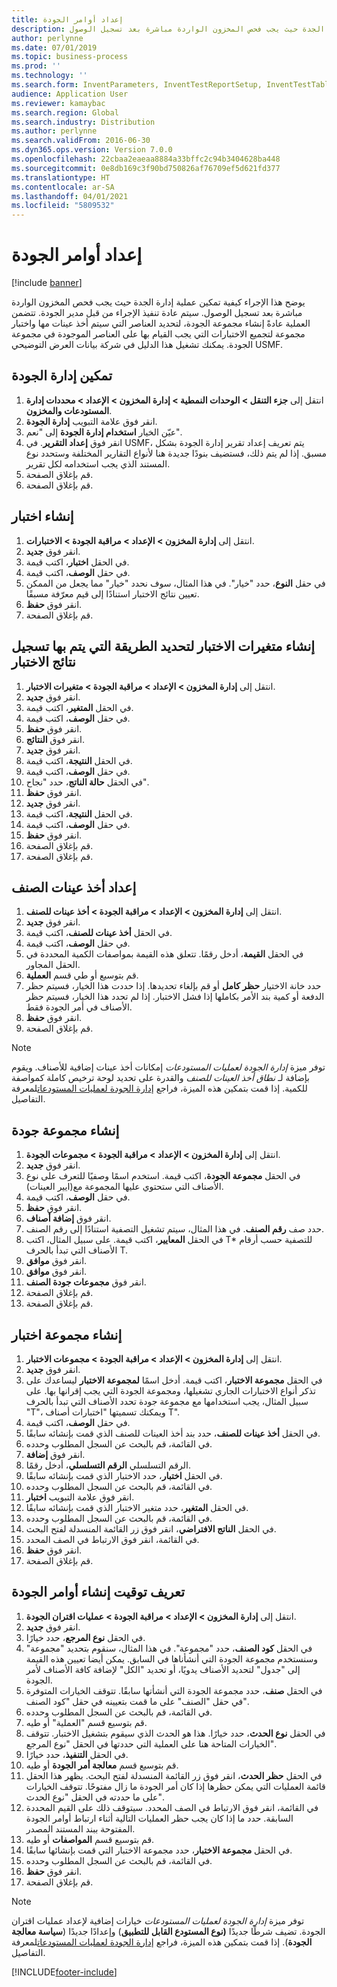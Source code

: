 ```yaml
---
title: إعداد أوامر الجودة
description: يوضح هذا الإجراء كيفية تمكين عملية إدارة الجدة حيث يجب فحص المخزون الواردة مباشرة بعد تسجيل الوصول.
author: perlynne
ms.date: 07/01/2019
ms.topic: business-process
ms.prod: ''
ms.technology: ''
ms.search.form: InventParameters, InventTestReportSetup, InventTestTable, DefaultDashboard, InventTestVariable, InventTestVariableOutcome, InventItemSampling, InventTestQualityGroup, InventTestItemQualityGroupAdd, SysQueryForm, InventTestItemQualityGroup, InventTestGroup, InventTestAssociationTable
audience: Application User
ms.reviewer: kamaybac
ms.search.region: Global
ms.search.industry: Distribution
ms.author: perlynne
ms.search.validFrom: 2016-06-30
ms.dyn365.ops.version: Version 7.0.0
ms.openlocfilehash: 22cbaa2eaeaa8884a33bffc2c94b3404628ba448
ms.sourcegitcommit: 0e8db169c3f90bd750826af76709ef5d621fd377
ms.translationtype: HT
ms.contentlocale: ar-SA
ms.lasthandoff: 04/01/2021
ms.locfileid: "5809532"
---
```

# <a name="set-up-quality-orders"></a>إعداد أوامر الجودة

[!include [banner](../../includes/banner.md)]

يوضح هذا الإجراء كيفية تمكين عملية إدارة الجدة حيث يجب فحص المخزون الواردة مباشرة بعد تسجيل الوصول. سيتم عادة تنفيذ الإجراء من قبل مدير الجودة. تتضمن العملية عادةً إنشاء مجموعة الجودة، لتحديد العناصر التي سيتم أخذ عينات مها واختبار مجموعة لتجميع الاختبارات التي يجب القيام بها على العناصر الموجودة في مجموعة الجودة. يمكنك تشغيل هذا الدليل في شركة بيانات العرض التوضيحي USMF.


## <a name="enable-quality-management"></a>تمكين إدارة الجودة
1. انتقل إلى **جزء التنقل > الوحدات النمطية > إدارة المخزون > الإعداد > محددات إدارة المستودعات والمخزون‬**.
2. انقر فوق علامة التبويب **إدارة الجودة**.
3. عيّن الخيار **استخدام إدارة الجودة** إلى "نعم".
4. انقر فوق **إعداد التقرير‬**. في USMF، يتم تعريف إعداد تقرير إدارة الجودة بشكل مسبق. إذا لم يتم ذلك، فستضيف بنودًا جديدة هنا لأنواع التقارير المختلفة وستحدد نوع المستند الذي يجب استخدامه لكل تقرير.  
5. قم بإغلاق الصفحة.
6. قم بإغلاق الصفحة.

## <a name="create-a-test"></a>إنشاء اختبار
1. انتقل إلى **إدارة المخزون > الإعداد > مراقبة الجودة > الاختبارات‬**.
2. انقر فوق **جديد**.
3. في الحقل **اختبار**، اكتب قيمة.
4. في حقل **الوصف**، اكتب قيمة.
5. في حقل **النوع**، حدد "خيار". في هذا المثال، سوف نحدد "خيار" مما يجعل من الممكن تعيين نتائج الاختبار استنادًا إلى قيم معرّفة مسبقًا.  
6. انقر فوق **حفظ**.
7. قم بإغلاق الصفحة.

## <a name="create-test-variables-to-define-the-way-test-results-are-recorded"></a>إنشاء متغيرات الاختبار لتحديد الطريقة التي يتم بها تسجيل نتائج الاختبار
1. انتقل إلى **إدارة المخزون > الإعداد > مراقبة الجودة > متغيرات الاختبار**‬.
2. انقر فوق **جديد**.
3. في الحقل **المتغير‬**، اكتب قيمة.
4. في حقل **الوصف**، اكتب قيمة.
5. انقر فوق **حفظ**.
6. انقر فوق **النتائج**.
7. انقر فوق **جديد**.
8. في الحقل **النتيجة**، اكتب قيمة.
9. في حقل **الوصف**، اكتب قيمة.
10. في الحقل **حالة الناتج**، حدد "نجاح‬".
11. انقر فوق **حفظ**.
12. انقر فوق **جديد**.
13. في الحقل **النتيجة**، اكتب قيمة.
14. في حقل **الوصف**، اكتب قيمة.
15. انقر فوق **حفظ**.
16. قم بإغلاق الصفحة.
17. قم بإغلاق الصفحة.

## <a name="set-up-item-sampling"></a>إعداد أخذ عينات الصنف‬
1. انتقل إلى **إدارة المخزون > الإعداد > مراقبة الجودة > أخذ عينات للصنف**.
2. انقر فوق **جديد**.
3. في الحقل **أخذ عينات للصنف**، اكتب قيمة.
4. في حقل **الوصف**، اكتب قيمة.
5. في الحقل **القيمة**، أدخل رقمًا. تتعلق هذه القيمة بمواصفات الكمية‬ المحددة في الحقل المجاور.  
6. قم بتوسيع أو طي قسم **العملية**.
7. حدد خانة الاختيار **حظر كامل**  أو قم بإلغاء تحديدها. إذا حددت هذا الخيار، فسيتم حظر الدفعة أو كمية بند الأمر بكاملها إذا فشل الاختبار. إذا لم تحدد هذا الخيار، فسيتم حظر الأصناف في أمر الجودة فقط.  
8. انقر فوق **حفظ**.
9. قم بإغلاق الصفحة.

> [!NOTE]
> توفر ميزة *‏‫إدارة الجودة لعمليات المستودعات‬* إمكانات أخذ عينات إضافية للأصناف. ويقوم بإضافة لـ *نطاق أخذ العينات للصنف* والقدرة على تحديد لوحة ترخيص كاملة كمواصفة للكمية. إذا قمت بتمكين هذه الميزة، فراجع [‏‫إدارة الجودة لعمليات المستودعات‬](../quality-management-for-warehouses-processes.md)لمعرفة التفاصيل.

## <a name="create-a-quality-group"></a>إنشاء مجموعة جودة
1. انتقل إلى **إدارة المخزون > الإعداد > مراقبة الجودة > مجموعات الجودة**.
2. انقر فوق **جديد**.
3. في الحقل **مجموعة الجودة**، اكتب قيمة. استخدم اسمًا وصفيًا للتعرف على نوع الأصناف التي ستحتوي عليها المجموعة مع(ايير العينات).  
4. في حقل **الوصف**، اكتب قيمة.
5. انقر فوق **حفظ**.
6. انقر فوق **إضافة أصناف**.
7. حدد صف **رقم الصنف**. في هذا المثال، سيتم تشغيل التصفية استنادًا إلى رقم الصنف.  
8. في الحقل **المعايير**، اكتب قيمة. على سبيل المثال، اكتب T* للتصفية حسب أرقام الأصناف التي تبدأ بالحرف T.  
9. انقر فوق **موافق**.
10. انقر فوق **موافق**.
11. انقر فوق **مجموعات جودة الصنف**.
12. قم بإغلاق الصفحة.
13. قم بإغلاق الصفحة.

## <a name="create-a-test-group"></a>إنشاء مجموعة اختبار
1. انتقل إلى **إدارة المخزون > الإعداد > مراقبة الجودة‬ > مجموعات الاختبار**.
2. انقر فوق **جديد**.
3. في الحقل **مجموعة الاختبار‬**، اكتب قيمة. أدخل اسمًا **لمجموعة الاختبار** ليساعدك على تذكر أنواع الاختبارات الجاري تشغيلها، ومجموعة الجودة التي يجب إقرانها بها. على سبيل المثال، يجب استخدامها مع مجموعة جودة تحدد الأصناف التي تبدأ بالحرف "T"، ويمكنك تسميتها "اختبارات أصناف T".  
4. في حقل **الوصف**، اكتب قيمة.
5. في الحقل **أخذ عينات للصنف**‬، حدد بند أخذ العينات للصنف‬ الذي قمت بإنشائه سابقًا.
6. في القائمة، قم بالبحث عن السجل المطلوب وحدده.
7. انقر فوق **إضافة**.
8. الرقم التسلسلي **الرقم التسلسلي**، أدخل رقمًا.
9. في الحقل **اختبار**، حدد الاختبار الذي قمت بإنشائه سابقًا.
10. في القائمة، قم بالبحث عن السجل المطلوب وحدده.
11. انقر فوق علامة التبويب **اختبار**.
12. في الحقل **المتغير‬**، حدد متغير الاختبار الذي قمت بإنشائه سابقًا.
13. في القائمة، قم بالبحث عن السجل المطلوب وحدده.
14. في الحقل **الناتج الافتراضي‬**، انقر فوق زر القائمة المنسدلة لفتح البحث.
15. في القائمة، انقر فوق الارتباط في الصف المحدد.
16. انقر فوق **حفظ**.
17. قم بإغلاق الصفحة.

## <a name="define-when-quality-orders-will-be-created"></a>تعريف توقيت إنشاء أوامر الجودة
1. انتقل إلى **إدارة المخزون > الإعداد > مراقبة الجودة > عمليات اقتران الجودة**‬.
2. انقر فوق **جديد**.
3. في الحقل **نوع المرجع**، حدد خيارًا.
4. في الحقل **كود الصنف**، حدد "مجموعة". في هذا المثال، سنقوم بتحديد "مجموعة" وسنستخدم مجموعة الجودة التي أنشأناها في السابق. يمكن أيضا تعيين هذه القيمة إلى "جدول" لتحديد الأصناف يدويًا، أو تحديد "الكل" لإضافة كافة الأصناف لأمر الجودة.  
5. في الحقل **صنف‬**، حدد مجموعة الجودة التي أنشأتها سابقًا. تتوقف الخيارات المتوفرة في حقل "الصنف" على ما قمت بتعيينه في حقل "كود الصنف".  
6. في القائمة، قم بالبحث عن السجل المطلوب وحدده.
7. قم بتوسيع قسم "العملية" أو طيه.
8. في الحقل **نوع الحدث**، حدد خيارًا. هذا هو الحدث الذي سيقوم بتشغيل الاختبار. تتوقف الخيارات المتاحة هنا على العملية التي حددتها في الحقل "نوع المرجع".  
9. في الحقل **التنفيذ**، حدد خيارًا.
10. قم بتوسيع قسم **معالجة أمر الجودة‬** أو طيه.
11. في الحقل **حظر الحدث**، انقر فوق زر القائمة المنسدلة لفتح البحث. يظهر هذا الحقل قائمة العمليات التي يمكن حظرها إذا كان أمر الجودة ما زال مفتوحًا. تتوقف الخيارات على ما حددته في الحقل "نوع الحدث".  
12. في القائمة، انقر فوق الارتباط في الصف المحدد. سيتوقف ذلك على القيم المحددة السابقة. حدد ما إذا كان يجب حظر العمليات التالية أثناء ارتباط أوامر الجودة المفتوحة ببند المستند المصدر.  
13. قم بتوسيع قسم **المواصفات** أو طيه.
14. في الحقل **مجموعة الاختبار‬**، حدد مجموعة الاختبار‬ التي قمت بإنشائها سابقًا.
15. في القائمة، قم بالبحث عن السجل المطلوب وحدده.
16. انقر فوق **حفظ**.
17. قم بإغلاق الصفحة.

> [!NOTE]
> توفر ميزة *‏‫إدارة الجودة لعمليات المستودعات‬* خيارات إضافية لإعداد عمليات اقتران الجودة. تضيف شرطًا جديدًا **(نوع المستودع القابل للتطبيق**) وإعدادًا جديدًا (**سياسة معالجة الجودة**). إذا قمت بتمكين هذه الميزة، فراجع [‏‫إدارة الجودة لعمليات المستودعات‬](../quality-management-for-warehouses-processes.md)لمعرفة التفاصيل.

[!INCLUDE[footer-include](../../../includes/footer-banner.md)]